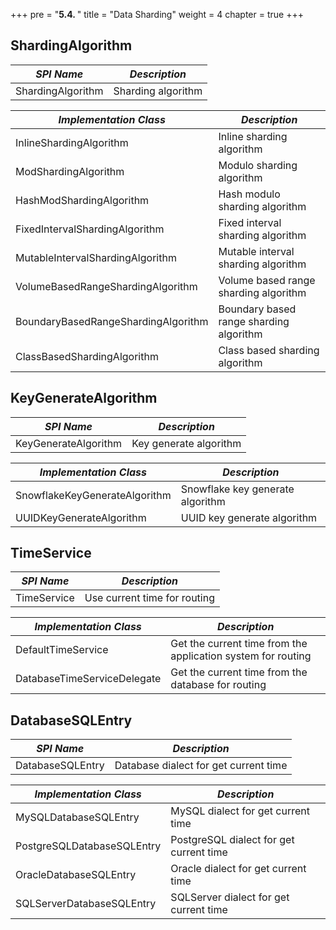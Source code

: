 +++
pre = "<b>5.4. </b>"
title = "Data Sharding"
weight = 4
chapter = true
+++

## ShardingAlgorithm

| *SPI Name*                      | *Description*                          |
| ------------------------------- | -------------------------------------- |
| ShardingAlgorithm               | Sharding algorithm                     |

| *Implementation Class*              | *Description*                           |
| ----------------------------------- | --------------------------------------- |
| InlineShardingAlgorithm             | Inline sharding algorithm               |
| ModShardingAlgorithm                | Modulo sharding algorithm               |
| HashModShardingAlgorithm            | Hash modulo sharding algorithm          |
| FixedIntervalShardingAlgorithm      | Fixed interval sharding algorithm       |
| MutableIntervalShardingAlgorithm    | Mutable interval sharding algorithm     |
| VolumeBasedRangeShardingAlgorithm   | Volume based range sharding algorithm   |
| BoundaryBasedRangeShardingAlgorithm | Boundary based range sharding algorithm |
| ClassBasedShardingAlgorithm         | Class based sharding algorithm          |

## KeyGenerateAlgorithm

| *SPI Name*                    | *Description*                    |
| ----------------------------- | -------------------------------- |
| KeyGenerateAlgorithm          | Key generate algorithm           |

| *Implementation Class*        | *Description*                    |
| ----------------------------- | -------------------------------- |
| SnowflakeKeyGenerateAlgorithm | Snowflake key generate algorithm |
| UUIDKeyGenerateAlgorithm      | UUID key generate algorithm      |

## TimeService

| *SPI Name*                  | *Description*                                                |
| --------------------------- | ------------------------------------------------------------ |
| TimeService                 | Use current time for routing                                 |

| *Implementation Class*      | *Description*                                                |
| --------------------------- | ------------------------------------------------------------ |
| DefaultTimeService          | Get the current time from the application system for routing |
| DatabaseTimeServiceDelegate | Get the current time from the database for routing           |

## DatabaseSQLEntry

| *SPI Name*                 | *Description*                           |
| -------------------------- | --------------------------------------- |
| DatabaseSQLEntry           | Database dialect for get current time   |

| *Implementation Class*     | *Description*                           |
| -------------------------- | --------------------------------------- |
| MySQLDatabaseSQLEntry      | MySQL dialect for get current time      |
| PostgreSQLDatabaseSQLEntry | PostgreSQL dialect for get current time |
| OracleDatabaseSQLEntry     | Oracle dialect for get current time     |
| SQLServerDatabaseSQLEntry  | SQLServer dialect for get current time  |
